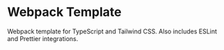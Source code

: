 # Webpack Template

Webpack template for TypeScript and Tailwind CSS. Also includes ESLint and Prettier integrations.
